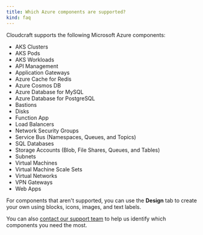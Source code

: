 ```yaml
---
title: Which Azure components are supported?
kind: faq
---
```


Cloudcraft supports the following Microsoft Azure components:

- AKS Clusters
- AKS Pods
- AKS Workloads
- API Management
- Application Gateways
- Azure Cache for Redis
- Azure Cosmos DB
- Azure Database for MySQL
- Azure Database for PostgreSQL
- Bastions
- Disks
- Function App
- Load Balancers
- Network Security Groups
- Service Bus (Namespaces, Queues, and Topics)
- SQL Databases
- Storage Accounts (Blob, File Shares, Queues, and Tables)
- Subnets
- Virtual Machines
- Virtual Machine Scale Sets
- Virtual Networks
- VPN Gateways
- Web Apps

For components that aren't supported, you can use the **Design** tab to create your own using blocks, icons, images, and text labels.

You can also [contact our support team][1] to help us identify which components you need the most.

[1]: https://app.cloudcraft.co/app/support

